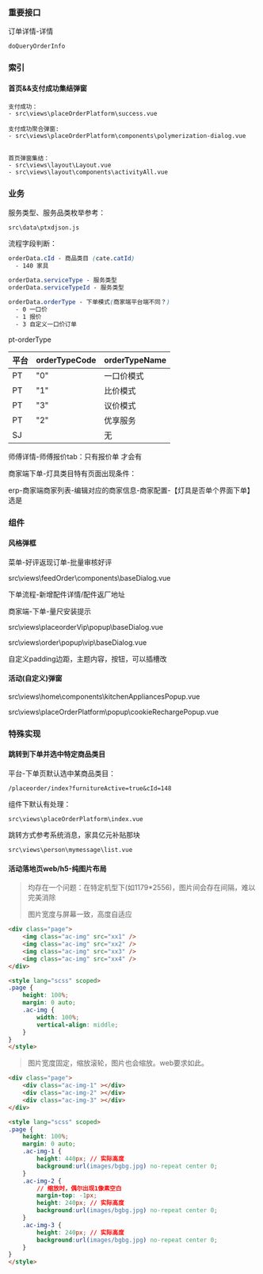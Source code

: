 ### 重要接口

订单详情-详情

```http
doQueryOrderInfo
```



### 索引

#### 首页&&支付成功集结弹窗

```
支付成功：
- src\views\placeOrderPlatform\success.vue

支付成功聚合弹窗:
- src\views\placeOrderPlatform\components\polymerization-dialog.vue


首页弹窗集结：
- src\views\layout\Layout.vue
- src\views\layout\components\activityAll.vue
```



### 业务

服务类型、服务品类枚举参考：

```
src\data\ptxdjson.js
```

流程字段判断：

```css
orderData.cId - 商品类目 (cate.catId)
  - 140 家具
  
orderData.serviceType - 服务类型
orderData.serviceTypeId - 服务类型

orderData.orderType - 下单模式(商家端平台端不同？)
  - 0 一口价
  - 1 报价
  - 3 自定义一口价订单
```

pt-orderType

| 平台 | **orderTypeCode** | **orderTypeName** |
| ---- | ----------------- | ----------------- |
| PT   | "0"               | 一口价模式        |
| PT   | "1"               | 比价模式          |
| PT   | "3"               | 议价模式          |
| PT   | "2"               | 优享服务          |
| SJ   |                   | 无                |



师傅详情-师傅报价tab：只有报价单 才会有



商家端下单-灯具类目特有页面出现条件：

erp-商家端商家列表-编辑对应的商家信息-商家配置-【灯具是否单个界面下单】选是



### 组件

#### 风格弹框

菜单-好评返现订单-批量审核好评

src\views\feedOrder\components\baseDialog.vue

下单流程-新增配件详情/配件返厂地址



商家端-下单-量尺安装提示

src\views\placeorderVip\popup\baseDialog.vue

src\views\order\popup\vip\baseDialog.vue

自定义padding边距，主题内容，按钮，可以插槽改



#### 活动(自定义)弹窗

src\views\home\components\kitchenAppliancesPopup.vue

src\views\placeOrderPlatform\popup\cookieRechargePopup.vue



### 特殊实现

#### 跳转到下单并选中特定商品类目

平台-下单页默认选中某商品类目：

```
/placeorder/index?furnitureActive=true&cId=148
```

组件下默认有处理：

```
src\views\placeOrderPlatform\index.vue
```

跳转方式参考系统消息，家具亿元补贴那块

```
src\views\person\mymessage\list.vue
```





#### 活动落地页web/h5-纯图片布局

> 均存在一个问题：在特定机型下(如1179*2556)，图片间会存在间隔，难以完美消除
>
> 图片宽度与屏幕一致，高度自适应

```html
<div class="page">
	<img class="ac-img" src="xx1" />
	<img class="ac-img" src="xx2" />
	<img class="ac-img" src="xx3" />
	<img class="ac-img" src="xx4" />
</div>

<style lang="scss" scoped>
.page {
    height: 100%;
    margin: 0 auto;
    .ac-img {
        width: 100%;
        vertical-align: middle;
    }
}
</style>
```

> 图片宽度固定，缩放滚轮，图片也会缩放。web要求如此。

```html
<div class="page">
	<div class="ac-img-1" ></div>
    <div class="ac-img-2" ></div>
    <div class="ac-img-3" ></div>
</div>

<style lang="scss" scoped>
.page {
    height: 100%;
    margin: 0 auto;
    .ac-img-1 {
    	height: 440px; // 实际高度
        background:url(images/bgbg.jpg) no-repeat center 0;
    }
    .ac-img-2 {
        // 缩放时，偶尔出现1像素空白
        margin-top: -1px;
    	height: 240px; // 实际高度
        background:url(images/bgbg.jpg) no-repeat center 0;
    }
    .ac-img-3 {
    	height: 240px; // 实际高度
        background:url(images/bgbg.jpg) no-repeat center 0;
    }
}
</style>
```

